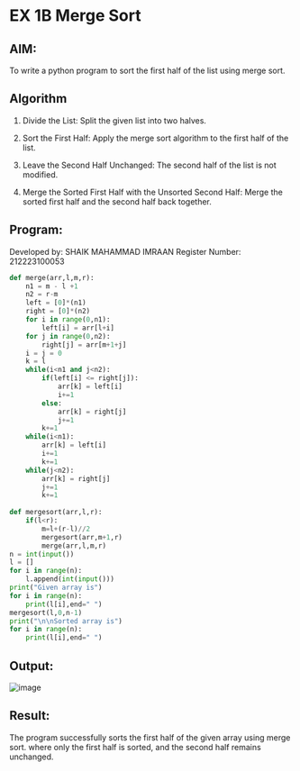 # EX 1B Merge Sort

## AIM:
To write a python program to sort the first half of the list using merge sort.

## Algorithm
1. Divide the List: Split the given list into two halves.

2. Sort the First Half: Apply the merge sort algorithm to the first half of the list.

3. Leave the Second Half Unchanged: The second half of the list is not modified.

4. Merge the Sorted First Half with the Unsorted Second Half: Merge the sorted first half and the second half back together.

## Program:

Developed by: SHAIK MAHAMMAD IMRAAN
Register Number: 212223100053
```python
def merge(arr,l,m,r):
    n1 = m - l +1
    n2 = r-m
    left = [0]*(n1)
    right = [0]*(n2)
    for i in range(0,n1):
        left[i] = arr[l+i]
    for j in range(0,n2):
        right[j] = arr[m+1+j]
    i = j = 0
    k = l
    while(i<n1 and j<n2):
        if(left[i] <= right[j]):
            arr[k] = left[i]
            i+=1
        else:
            arr[k] = right[j]
            j+=1
        k+=1
    while(i<n1):
        arr[k] = left[i]
        i+=1
        k+=1
    while(j<n2):
        arr[k] = right[j]
        j+=1
        k+=1
        
def mergesort(arr,l,r):
    if(l<r):
        m=l+(r-l)//2
        mergesort(arr,m+1,r)
        merge(arr,l,m,r)
n = int(input())
l = []
for i in range(n):
    l.append(int(input()))
print("Given array is")
for i in range(n):
    print(l[i],end=" ")
mergesort(l,0,n-1)
print("\n\nSorted array is")
for i in range(n):
    print(l[i],end=" ")  

```

## Output:
![image](https://github.com/user-attachments/assets/a5bb033e-9852-46d8-88af-b20271f69d83)



## Result:
The program successfully sorts the first half of the given array using merge sort. where only the first half is sorted, and the second half remains unchanged.
